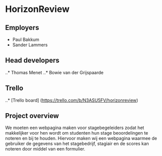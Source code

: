 # HorizonReview

## Employers

- Paul Bakkum
- Sander Lammers

## Head developers

..* Thomas Menet
..* Bowie van der Grijspaarde

## Trello 

..* [Trello board] (https://trello.com/b/N3ASU5FV/horizonreview)

## Project overview

We moeten een webpagina maken voor stagebegeleiders zodat het makkelijker voor hen wordt om studenten hun stage beoordelingen te noteren en bij te houden. Hiervoor maken wij een webpagina waarmee de gebruiker de gegevens van het stagebedrijf, stagiair en de scores kan noteren door middel van een formulier. 
